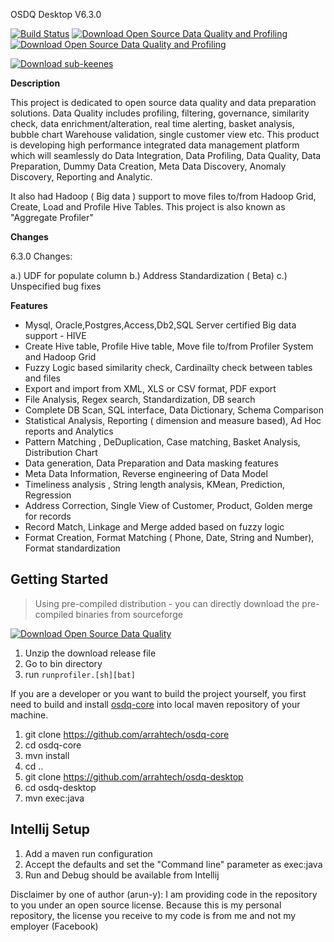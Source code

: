 OSDQ Desktop V6.3.0

[![Build Status](https://drone.io/github.com/arrahtech/profiler/status.png)](https://drone.io/github.com/arrahtech/profiler/latest)   [![Download Open Source Data Quality and Profiling](https://img.shields.io/sourceforge/dm/dataquality.svg)](https://sourceforge.net/projects/dataquality/files/latest/download)   [![Download Open Source Data Quality and Profiling](https://img.shields.io/sourceforge/dw/dataquality.svg)](https://sourceforge.net/projects/dataquality/files/latest/download)

[![Download sub-keenes](https://a.fsdn.com/con/app/sf-download-button)](https://sourceforge.net/projects/dataquality/files/latest/download)

**Description**

This project is dedicated to open source data quality and data preparation solutions. Data Quality includes profiling, filtering, governance, similarity check, data enrichment/alteration, real time alerting, basket analysis, bubble chart Warehouse validation, single customer view etc.
This product is developing high performance integrated data management platform which will seamlessly do Data Integration, Data Profiling, Data Quality, Data Preparation, Dummy Data Creation, Meta Data Discovery, Anomaly Discovery, Reporting and Analytic.

It also had Hadoop ( Big data ) support to move files to/from Hadoop Grid, Create, Load and Profile Hive Tables. This project is also known as "Aggregate Profiler"

**Changes**

6.3.0 Changes:

a.) UDF for populate column
b.) Address Standardization ( Beta)
c.) Unspecified bug fixes


**Features**

- Mysql, Oracle,Postgres,Access,Db2,SQL Server certified Big data support - HIVE
- Create Hive table, Profile Hive table, Move file to/from Profiler System and Hadoop Grid
- Fuzzy Logic based similarity check, Cardinailty check between tables and files
- Export and import from XML, XLS or CSV format, PDF export
- File Analysis, Regex search, Standardization, DB search
- Complete DB Scan, SQL interface, Data Dictionary, Schema Comparison
- Statistical Analysis, Reporting ( dimension and measure based), Ad Hoc reports and Analytics
- Pattern Matching , DeDuplication, Case matching, Basket Analysis, Distribution Chart
- Data generation, Data Preparation and Data masking features
- Meta Data Information, Reverse engineering of Data Model
- Timeliness analysis , String length analysis, KMean, Prediction, Regression
- Address Correction, Single View of Customer, Product, Golden merge for records
- Record Match, Linkage and Merge added based on fuzzy logic
- Format Creation, Format Matching ( Phone, Date, String and Number), Format standardization


Getting Started
---------------

>Using pre-compiled distribution - you can directly download the pre-compiled binaries from sourceforge

[![Download Open Source Data Quality](https://a.fsdn.com/con/app/sf-download-button)](https://sourceforge.net/projects/dataquality/files/latest/download)

1. Unzip the download release file
2. Go to bin directory
3. run `runprofiler.[sh][bat]`


If you are a developer or you want to build the project yourself, you first need to build and install [osdq-core](https://github.com/arrahtech/osdq-core) into local maven repository of your machine.

1. git clone https://github.com/arrahtech/osdq-core
2. cd osdq-core
3. mvn install
4. cd ..
5. git clone https://github.com/arrahtech/osdq-desktop
6. cd osdq-desktop
7. mvn exec:java

Intellij Setup
-----------------

1. Add a maven run configuration
2. Accept the defaults and set the "Command line" parameter as exec:java
3. Run and Debug should be available from Intellij

Disclaimer by one of author (arun-y): I am providing code in the repository to you under an open source license. Because this is my personal repository, the license you receive to my code is from me and not my employer (Facebook)




